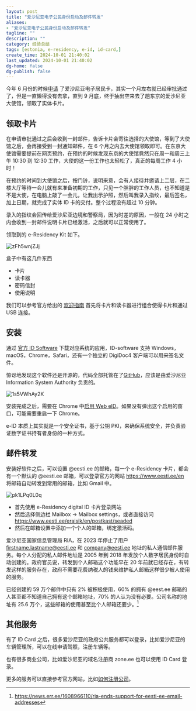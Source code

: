 ```yaml
---
layout: post
title: "爱沙尼亚电子公民身份启动及邮件转发"
aliases:
- "爱沙尼亚电子公民身份启动及邮件转发"
tagline: ""
description: ""
category: 经验总结
tags: [estonia, e-residency, e-id, id-card,]
create_time: 2024-10-01 21:40:02
last_updated: 2024-10-01 21:40:02
dg-home: false
dg-publish: false
---
```


今年 6 月份的时候[申请](https://blog.einverne.info/post/2024/06/estonia-e-residency.html) 了爱沙尼亚电子居民卡，其实一个月左右就已经审批通过了，但是一直懒得没有去拿，直到 9 月底，终于抽出空来去了趟东京的爱沙尼亚大使馆，领取了实体卡片。

## 领取卡片

在申请审批通过之后会收到一封邮件，告诉卡片会寄往选择的大使馆，等到了大使馆之后，会再接受到一封通知邮件，在 6 个月之内去大使馆领取即可。在东京大使馆需要提前在网页预约，在预约的时候发现东京的大使馆竟然只在周一和周三上午 10:30 到 12:30 工作，大使的这一份工作也太轻松了，真正的每周工作 4 小时！

在预约的时间到大使馆之后，按门铃，说明来意，会有人接待并邀请上二层，在二楼大厅等待一会儿就有来准备初期的工作，只见一个胖胖的工作人员，也不知道是不是大使，在电脑上敲了一会儿，让我出示护照，然后叫我录入指纹，最后签名，加上日期，就完成了实体 ID 卡的交付。整个过程没有超过 10 分钟。

录入的指纹会回传给爱沙尼亚边境和警察局，因为时差的原因，一般在 24 小时之内会收到一封邮件说明卡片已经激活，之后就可以正常使用了。

领取到的 e-Residency Kit 如下。

![zFh5wnjZJj](https://pic.einverne.info/images/zFh5wnjZJj.jpeg)

盒子中有这几件东西

- 卡片
- 读卡器
- 密码信封
- 使用说明

我们可以参考官方给出的 [欢迎指南](https://www.e-resident.gov.ee/welcome/) 首先将卡片和读卡器进行组合使得卡片和通过 USB 连接。

## 安装

通过 [官方 ID Software](https://www.id.ee/en/article/install-id-software/) 下载对应系统的应用，ID-software 支持 Windows，macOS，Chrome，Safari，还有一个独立的 DigiDoc4 客户端可以用来签名文件。

惊讶地发现这个软件还是开源的，代码全部托管在了[GitHub](https://github.com/open-eid/)，应该是由爱沙尼亚 Information System Authority 负责的。

![1s5VWhAy2K](https://pic.einverne.info/images/1s5VWhAy2K.png)

安装完成之后，需要在 Chrome 中[启用 Web eID](https://www.id.ee/en/article/configuring-browsers-for-using-id-card/)。如果没有弹出这个启用的窗口，可能需要重启一下 Chrome。

e-ID 本质上其实就是一个安全证书，基于公钥 PKI，来确保系统安全，并负责验证数字证书持有者身份的一种方式。

## 邮件转发

安装好软件之后，可以设置 @eesti.ee 的邮箱，每一个 e-Residency 卡片，都会有一个默认的 @eesti.ee 邮箱，可以登录官方的网站 <https://www.eesti.ee/en> 将邮箱自动转发到常用的邮箱，比如 Gmail 中。

![pk1LPq0L0q](https://pic.einverne.info/images/pk1LPq0L0q.png)

- 首先使用 e-Residency digital ID 卡片登录网站
- 然后选择侧边栏 Mailbox -> Mailbox settings，或者直接访问 <https://www.eesti.ee/eraisik/en/postkast/seaded>
- 然后在邮箱设置中添加一个个人的邮箱，绑定激活码。

爱沙尼亚国家信息管理局 RIA，在 2023 年停止了用户 firstname.lastname@eesti.ee 和 company@eesti.ee 地址的私人通信邮件服务。每个人分配的私人邮件地址是 2005 年到 2018 年发放个人数字居民身份时自动创建的。政府官员说，转发到个人邮箱这个功能早在 20 年前就已经存在，有转发这样的服务存在，政府不需要花费纳税人的钱来维护私人邮箱这样很少被人使用的服务。

已经创建的 59 万个邮件中只有 2% 被积极使用，60% 的拥有 @eest.ee 邮箱的人甚至都不知道自己拥有这个邮箱地址，70% 的人认为没有必要。公司名称的地址有 25.6 万个，这些邮箱的使用甚至比个人邮箱还要少。[^1]

[^1]: <https://news.err.ee/1608966110/ria-ends-support-for-eesti-ee-email-addresses>

## 其他服务

有了 ID Card 之后，很多爱沙尼亚的政府公共服务都可以登录，比如爱沙尼亚的车辆管理所，可以在线申请驾照，注册车辆等。

也有很多商业公司，比如爱沙尼亚的域名注册商 zone.ee 也可以使用 ID Card 登录。

更多的服务可以直接参考官方网站，比如[如何注册公司](https://www.e-resident.gov.ee/start-a-company/)。
